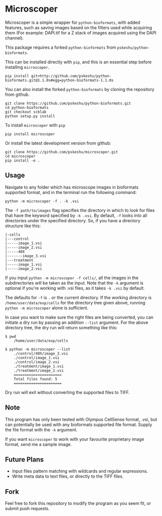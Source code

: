 Microscoper
===========

Microscoper is a simple wrapper for `python-bioformats`, with added features, such as saving images based on the filters used while acquiring them (For example: DAPI.tif for a Z stack of images acquired using the DAPI channel).

This package requires a forked `python-bioformats` from `pskeshu/python-bioformats`.

This can be installed directly with `pip`, and this is an essential step before installing `microscoper`.

    pip install git+http://github.com/pskeshu/python-bioformats.git@1.1.0s#egg=python-bioformats-1.1.0s

You can also install the forked `python-bioformats` by cloning the repository from github.

    git clone https://github.com/pskeshu/python-bioformats.git
    cd python-bioformats
    git checkout scblab
    python setup.py install

To install `microscoper` with `pip`

    pip install microscoper

Or install the latest development version from github:

    git clone https://github.com/pskeshu/microscoper.git
    cd microscoper
    pip install -e .


Usage
-----

Navigate to any folder which has microscope images in bioformats supported format, and in the terminal run the following command:

    python -m microscoper -f . -k .vsi

The `-f path/to/images` flag specifies the directory in which to look for files that have the keyword specified by `-k .vsi`. By default, `-f` looks into all directories under the specified directory. So, if you have a directory structure like this:

    |-cells
    |---control
    |-----image_1.vsi
    |-----image_2.vsi
    |-----40X
    |-------image_3.vsi
    |---treatment
    |-----image_1.vsi
    |-----image_2.vsi

If you input `python -m microscoper -f cells/`, all the images in the subdirectories will be taken as the input. Note that the `-k` argument is optional if you're working with .vsi files, as it takes `-k .vsi` by default. 

The defaults for `-f` is `.` or the current directory. If the working directory is `/home/user/data/exp/cells` for the directory tree given above, running `python -m microscoper` alone is sufficient.

In case you want to make sure the right files are being converted, you can initiate a dry run by passing an addition `--list` argument. For the above directory tree, the dry run will return something like this:
    
    $ pwd
        /home/user/data/exp/cells
    
    $ python -m microscoper --list
        ./control/40X/image_3.vsi
        ./control/image_1.vsi
        ./control/image_2.vsi
        ./treatment/image_1.vsi
        ./treatment/image_2.vsi
        ======================
        Total files found: 5
        ======================

Dry run will exit without converting the supported files to TIFF.


Note
----

This program has only been tested with Olympus CellSense format, .vsi, but can potentially be used with any bioformats supported file format. Supply the file format with the  `-k` argument.

If you want `microscoper` to work with your favourite proprietary image format, send me a sample image.


Future Plans
------------

* Input files pattern matching with wildcards and regular expressions.
* Write meta data to text files, or directly to the TIFF files.


Fork
----

Feel free to fork this repository to modify the program as you seem fit, or submit push requests.
